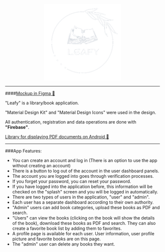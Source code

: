 <p align="center"> 
    <img src="/app/src/main/res/drawable/logo.png" width="250" height="250">
</p>

---

####[Mockup in Figma 🔗](https://www.figma.com/file/J9oC00repkf14rg8FCGVbr/Leafy?node-id=0%3A1&t=DFxDTsPgKuQeAnCS-1)


"Leafy" is a library/book application. <br>

"Material Design Kit" and "Material Design Icons" were used in the design. <br>

All authentication, registration and data operations are done with **"Firebase"**. <br>

[Library for displaying PDF documents on Android 🔗](https://github.com/barteksc/AndroidPdfViewer)

---

###App Features:

- You can create an account and log in (There is an option to use the app without creating an account)
- There is a button to log out of the account in the user dashboard panels. 
- The account you are logged into goes through verification processes.
- If you forget your password, you can reset your password.
- If you have logged into the application before, this information will be checked on the "splash" screen and you will be logged in automatically.
- There are two types of users in the application, "user" and "admin".
- Each user has a separate dashboard according to their own authority.
- "Admin" users can add book categories, upload these books as PDF and search.
- "Users" can view the books (clicking on the book will show the details of the book), download these books as PDF and search.
They can also create a favorite book list by adding them to favorites.
- A profile page is available for each user. User information, user profile picture and favorite books are on this page.
- The "admin" user can delete any books they want.